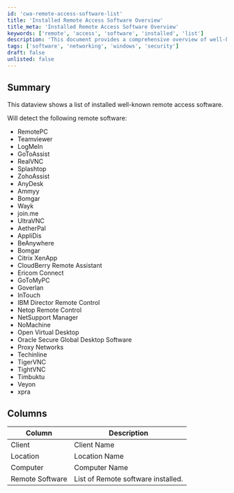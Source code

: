 ```yaml
---
id: 'cwa-remote-access-software-list'
title: 'Installed Remote Access Software Overview'
title_meta: 'Installed Remote Access Software Overview'
keywords: ['remote', 'access', 'software', 'installed', 'list']
description: 'This document provides a comprehensive overview of well-known remote access software installed on systems. It includes detection capabilities for various popular remote access tools, along with a detailed column description of the data collected.'
tags: ['software', 'networking', 'windows', 'security']
draft: false
unlisted: false
---
```

## Summary

This dataview shows a list of installed well-known remote access software.

Will detect the following remote software:

- RemotePC
- Teamviewer
- LogMeIn
- GoToAssist
- RealVNC
- Splashtop
- ZohoAssist
- AnyDesk
- Ammyy
- Bomgar
- Wayk
- join.me
- UltraVNC
- AetherPal
- AppliDis
- BeAnywhere
- Bomgar
- Citrix XenApp
- CloudBerry Remote Assistant
- Ericom Connect
- GoToMyPC
- Goverlan
- InTouch
- IBM Director Remote Control
- Netop Remote Control
- NetSupport Manager
- NoMachine
- Open Virtual Desktop
- Oracle Secure Global Desktop Software
- Proxy Networks
- Techinline
- TigerVNC
- TightVNC
- Timbuktu
- Veyon
- xpra

## Columns

| Column             | Description                             |
|--------------------|-----------------------------------------|
| Client             | Client Name                             |
| Location           | Location Name                           |
| Computer           | Computer Name                           |
| Remote Software    | List of Remote software installed.      |


